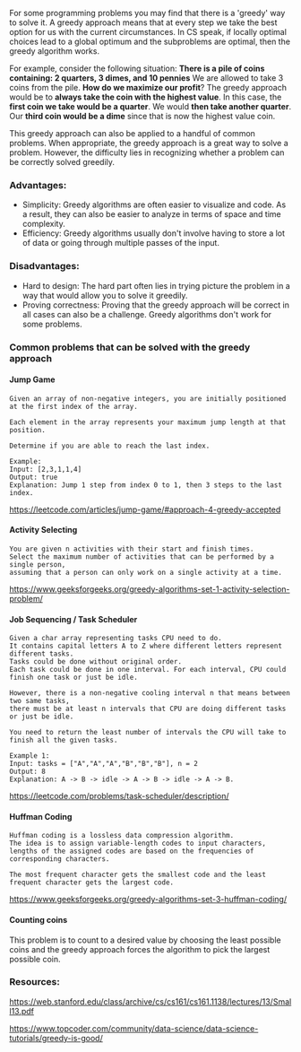 For some programming problems you may find that there is a 'greedy' way to solve it. A greedy approach means that at every step we take the best option for us with the current circumstances. In CS speak, if locally optimal choices lead to a global optimum and the subproblems are optimal, then the greedy algorithm works. 

For example, consider the following situation:
**There is a pile of coins containing: 2 quarters, 3 dimes, and 10 pennies**
We are allowed to take 3 coins from the pile. **How do we maximize our profit**? The greedy approach would be to **always take the coin with the highest value**. 
In this case, the **first coin we take would be a quarter**. We would **then take another quarter**. Our **third coin would be a dime** since that is now the highest value coin.

This greedy approach can also be applied to a handful of common problems. When appropriate, the greedy approach is a great way to solve a problem. However, the difficulty lies in recognizing whether a problem can be correctly solved greedily.

### Advantages:
- Simplicity: Greedy algorithms are often easier to visualize and code. As a result, they can also be easier to analyze in terms of space and time complexity.
- Efficiency: Greedy algorithms usually don't involve having to store a lot of data or going through multiple passes of the input. 

### Disadvantages:
- Hard to design: The hard part often lies in trying picture the problem in a way that would allow you to solve it greedily.
- Proving correctness: Proving that the greedy approach will be correct in all cases can also be a challenge. Greedy algorithms don't work for some problems. 

### Common problems that can be solved with the greedy approach
#### Jump Game
```
Given an array of non-negative integers, you are initially positioned at the first index of the array.

Each element in the array represents your maximum jump length at that position.

Determine if you are able to reach the last index.

Example:
Input: [2,3,1,1,4]
Output: true
Explanation: Jump 1 step from index 0 to 1, then 3 steps to the last index.
```

https://leetcode.com/articles/jump-game/#approach-4-greedy-accepted

#### Activity Selecting

```
You are given n activities with their start and finish times. 
Select the maximum number of activities that can be performed by a single person, 
assuming that a person can only work on a single activity at a time.
```

https://www.geeksforgeeks.org/greedy-algorithms-set-1-activity-selection-problem/

#### Job Sequencing / Task Scheduler
```
Given a char array representing tasks CPU need to do. 
It contains capital letters A to Z where different letters represent different tasks.
Tasks could be done without original order. 
Each task could be done in one interval. For each interval, CPU could finish one task or just be idle.

However, there is a non-negative cooling interval n that means between two same tasks, 
there must be at least n intervals that CPU are doing different tasks or just be idle.

You need to return the least number of intervals the CPU will take to finish all the given tasks.

Example 1:
Input: tasks = ["A","A","A","B","B","B"], n = 2
Output: 8
Explanation: A -> B -> idle -> A -> B -> idle -> A -> B.
```

https://leetcode.com/problems/task-scheduler/description/

#### Huffman Coding
```
Huffman coding is a lossless data compression algorithm. 
The idea is to assign variable-length codes to input characters, 
lengths of the assigned codes are based on the frequencies of corresponding characters. 

The most frequent character gets the smallest code and the least frequent character gets the largest code.
```
https://www.geeksforgeeks.org/greedy-algorithms-set-3-huffman-coding/

#### Counting coins

This problem is to count to a desired value by choosing the least possible coins and the greedy approach forces the algorithm to pick the largest possible coin. 


### Resources:
https://web.stanford.edu/class/archive/cs/cs161/cs161.1138/lectures/13/Small13.pdf

https://www.topcoder.com/community/data-science/data-science-tutorials/greedy-is-good/